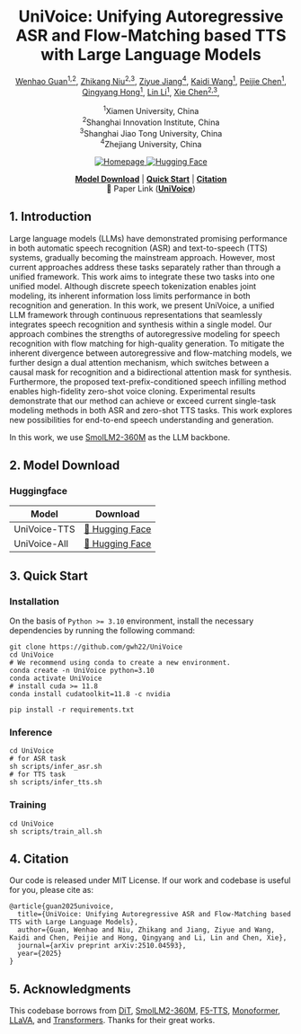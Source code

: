 <h1 align="center"><strong>UniVoice: Unifying Autoregressive ASR and Flow-Matching based TTS with Large Language Models</strong></h1>

<p align="center" style="font-size: 1 em; margin-top: 1em">
<a href="">Wenhao Guan<sup>1,2</sup></a>,
<a href="">Zhikang Niu<sup>2,3</sup></a>,
<a href="">Ziyue Jiang<sup>4<sup></a>,
<a href="">Kaidi Wang<sup>1<sup></a>,
<a href="">Peijie Chen<sup>1<sup></a>,
<a href="">Qingyang Hong<sup>1<sup></a>,
<a href="">Lin Li<sup>1<sup></a>,
<a href="">Xie Chen<sup>2,3<sup></a>,
</p>

<p align="center">
  <sup>1</sup>Xiamen University, China <br>
  <sup>2</sup>Shanghai Innovation Institute, China <br>
  <sup>3</sup>Shanghai Jiao Tong University, China <br>
  <sup>4</sup>Zhejiang University, China <br>
</p>


<div align="center">

  <a href="https://univoice-demo.github.io/UniVoice" target="_blank">
    <img alt="Homepage" src="https://img.shields.io/badge/📃  Project%20Page-UniVoice-ffc107?color=ffc107&logoColor=white" />
  </a>
  </a>
  <a href="https://huggingface.co/guanwenhao/UniVoice" target="_blank">
    <img alt="Hugging Face" src="https://img.shields.io/badge/%F0%9F%A4%97%20Hugging%20Face-UniVoice-ffc107?color=ffc107&logoColor=white" />
  </a>

</div>


<p align="center">
  <a href="#2-model-download"><b>Model Download</b></a> |
  <a href="#3-quick-start"><b>Quick Start</b></a> |
  <a href="#4-citation"><b> Citation</b></a> <br>
  📄 Paper Link (<a href="https://arxiv.org/pdf/2510.04593"><b>UniVoice</b></a>)
</p>



## 1. Introduction

Large language models (LLMs) have demonstrated promising performance in both automatic speech recognition (ASR) and text-to-speech (TTS) systems, gradually becoming the mainstream approach. However, most current approaches address these tasks separately rather than through a unified
framework. This work aims to integrate these two tasks into one unified model. Although discrete speech tokenization enables joint modeling, its inherent information loss limits performance in both recognition and generation. In this work, we present UniVoice, a unified LLM framework through continuous representations that seamlessly integrates speech recognition and synthesis within a single model. Our approach combines the strengths of autoregressive modeling for speech recognition with flow matching for high-quality generation. To mitigate the inherent divergence between autoregressive and flow-matching models, we further design a dual attention mechanism, which switches between a causal mask for recognition and a bidirectional attention mask for synthesis. Furthermore, the proposed text-prefix-conditioned speech infilling method enables high-fidelity zero-shot voice cloning. Experimental results demonstrate that our method can achieve or exceed current single-task modeling methods in both ASR and zero-shot TTS tasks. This work explores new possibilities for end-to-end speech understanding and generation.

In this work, we use [SmolLM2-360M](https://huggingface.co/HuggingFaceTB/SmolLM2-360M) as the LLM backbone.



## 2. Model Download

### Huggingface

| Model                  | Download                                                                    |
|----------------------|-----------------------------------------------------------------------------|
| UniVoice-TTS | [🤗 Hugging Face](https://huggingface.co/guanwenhao/UniVoice/tree/main/univoice_tts) |
| UniVoice-All | [🤗 Hugging Face](https://huggingface.co/guanwenhao/UniVoice/tree/main/univoice_all) |



## 3. Quick Start
### Installation

On the basis of `Python >= 3.10` environment, install the necessary dependencies by running the following command:

```shell
git clone https://github.com/gwh22/UniVoice
cd UniVoice
# We recommend using conda to create a new environment.
conda create -n UniVoice python=3.10
conda activate UniVoice
# install cuda >= 11.8
conda install cudatoolkit=11.8 -c nvidia

pip install -r requirements.txt
```

### Inference
```shell
cd UniVoice
# for ASR task
sh scripts/infer_asr.sh
# for TTS task
sh scripts/infer_tts.sh
```
### Training
```shell
cd UniVoice
sh scripts/train_all.sh
```


## 4. Citation

Our code is released under MIT License. If our work and codebase is useful for you, please cite as:
```
@article{guan2025univoice,
  title={UniVoice: Unifying Autoregressive ASR and Flow-Matching based TTS with Large Language Models},
  author={Guan, Wenhao and Niu, Zhikang and Jiang, Ziyue and Wang, Kaidi and Chen, Peijie and Hong, Qingyang and Li, Lin and Chen, Xie},
  journal={arXiv preprint arXiv:2510.04593},
  year={2025}
}
```

## 5. Acknowledgments

This codebase borrows from [DiT](https://github.com/facebookresearch/DiT), [SmolLM2-360M](https://huggingface.co/HuggingFaceTB/SmolLM2-360M), [F5-TTS](https://github.com/SWivid/F5-TTS), [Monoformer](https://github.com/MonoFormer/MonoFormer), [LLaVA](https://github.com/haotian-liu/LLaVA), and [Transformers](https://github.com/huggingface/transformers). Thanks for their great works.



